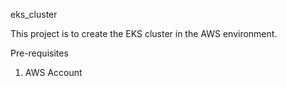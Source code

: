 eks_cluster

This project is to create the EKS cluster in the AWS environment.

Pre-requisites
1. AWS Account
